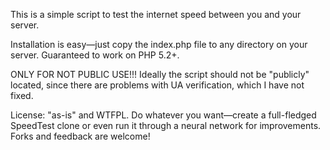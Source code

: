 This is a simple script to test the internet speed between you and your server.

Installation is easy—just copy the index.php file to any directory on your server. Guaranteed to work on PHP 5.2+.

ONLY FOR NOT PUBLIC USE!!! Ideally the script should not be "publicly" located, since there are problems with UA verification, which I have not fixed.

License: "as-is" and WTFPL. Do whatever you want—create a full-fledged SpeedTest clone or even run it through a neural network for improvements. Forks and feedback are welcome!
